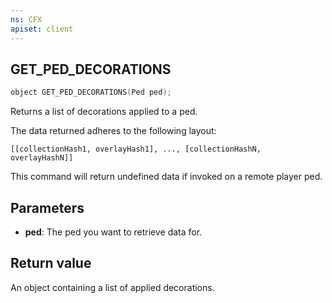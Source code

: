 ```yaml
---
ns: CFX
apiset: client
---
```

## GET_PED_DECORATIONS

```c
object GET_PED_DECORATIONS(Ped ped);
```

Returns a list of decorations applied to a ped.

The data returned adheres to the following layout:
```
[[collectionHash1, overlayHash1], ..., [collectionHashN, overlayHashN]]
```

This command will return undefined data if invoked on a remote player ped.

## Parameters
* **ped**: The ped you want to retrieve data for.

## Return value
An object containing a list of applied decorations.
